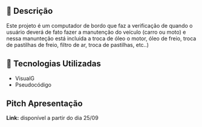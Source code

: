 ## 📙 Descrição

Este projeto é um computador de bordo que faz a verificação de quando o usuário deverá de fato fazer a manutenção do veículo (carro ou moto) e nessa manunteção está incluida a troca de óleo o motor, óleo de freio, troca de pastilhas de freio, filtro de ar, troca de pastilhas, etc..)

## 🚀 Tecnologias Utilizadas

- VisualG
- Pseudocódigo

## Pitch Apresentação
**Link:** disponível a partir do dia 25/09
